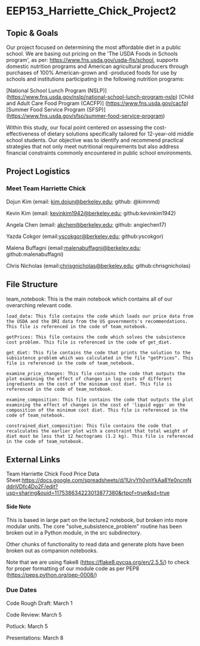 # EEP153_Harriette_Chick_Project2

## Topic & Goals
Our project focused on determining the most affordable diet in a public school. We are basing out pricing on the 'The USDA Foods in Schools program', as per: https://www.fns.usda.gov/usda-fis/school, supports domestic nutrition programs and American agricultural producers through purchases of 100% American-grown and -produced foods for use by schools and institutions participating in the following nutrition programs:

[National School Lunch Program (NSLP)] (https://www.fns.usda.gov/nslp/national-school-lunch-program-nslp)
[Child and Adult Care Food Program (CACFP)] (https://www.fns.usda.gov/cacfp)
[Summer Food Service Program (SFSP)] (https://www.fns.usda.gov/sfsp/summer-food-service-program)

Within this study, our focal point centered on assessing the cost-effectiveness of dietary solutions specifically tailored for 12-year-old middle school students. Our objective was to identify and recommend practical strategies that not only meet nutritional requirements but also address financial constraints commonly encountered in public school environments.


## Project Logistics
### Meet Team Harriette Chick

Dojun Kim (email: kim.dojun@berkeley.edu; github: @kimnmd)

Kevin Kim (email: kevinkim1942@berkeley.edu; github:kevinkim1942)

Angela Chen (email: akchen@berkeley.edu; github: angiechen17)

Yazda Cokgor (email:yscokgor@berkeley.edu; github:yscokgor)

Malena Buffagni (email:malenabuffagni@berkeley.edu; github:malenabuffagni)

Chris Nicholas (email:chrisgnicholas@berkeley.edu; github:chrisgnicholas)

## File Structure
team_notebook: This is the main notebook which contains all of our overarching relevant code. 

    load_data: This file contains the code which loads our price data from the USDA and the DRI data from the US governments's recommendations. This file is referenced in the code of team_notebook.

    getPrices: This file contains the code which solves the subsistence cost problem. This file is referenced in the code of get_diet.

    get_diet: This file contains the code that prints the solution to the subsistence problem which was calculated in the file "getPrices". This file is referenced in the code of team_notebook. 

    examine_price_changes: This file contains the code that outputs the plot examining the effect of changes in log costs of different ingredients on the cost of the minimum cost diet. This file is referenced in the code of team_notebook. 

    examine_composition: This file contains the code that outputs the plot examining the effect of changes in the cost of 'liquid eggs' on the composition of the minimum cost diet. This file is referenced in the code of team_notebook. 

    constrained_diet_composition: This file contains the code that recalculates the earlier plot with a constraint that total weight of diet must be less that 12 hectograms (1.2 kg). This file is referenced in the code of team_notebook. 


## External Links
Team Harriette Chick Food Price Data Sheet:https://docs.google.com/spreadsheets/d/1UrvYh0ynYkAa8Ye0ncmNddnVDfc4Do2F/edit?usp=sharing&ouid=117538634223013877380&rtpof=true&sd=true

#### Side Note
This is based in large part on the lecture2 notebook, but broken into more modular units. The core "solve_subsistence_problem" routine has been broken out in a Python module, in the src subdirectory.

Other chunks of functionality to read data and generate plots have been broken out as companion notebooks.

Note that we are using flake8 (https://flake8.pycqa.org/en/2.5.5/) to check for proper formatting of our module code as per PEP8 (https://peps.python.org/pep-0008/)

### Due Dates
Code Rough Draft: March 1

Code Review: March 5

Potluck: March 5

Presentations: March 8



